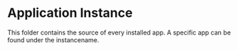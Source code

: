 # Application Instance

This folder contains the source of every installed app. 
A specific app can be found under the instancename.

